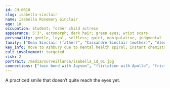 ```yaml
---
id: CH-0010
slug: isabella-sinclair
name: Isabella Rosemary Sinclair
age: 18
occupation: Student; former child actress
appearance: 5'3", ectomorph; dark hair; green eyes; wrist scars
personality: gentle, loyal, selfless; quiet, manipulative, judgmental
family: ["Dean Sinclair (father)", "Cassandre Sinclair (mother)", "Alexander (brother)", "Jayson (twin brother)"]
key_info: Move to Ashbury due to mental health spiral; instant chemistry with Apollo.
cult_involvement: targeted
risk: 2
portrait: /media/surveillance/isabella_id_01.jpg
connections: ["twin bond with Jayson", "flirtation with Apollo", "friction with Julia"]
---
```

A practiced smile that doesn’t quite reach the eyes yet.
